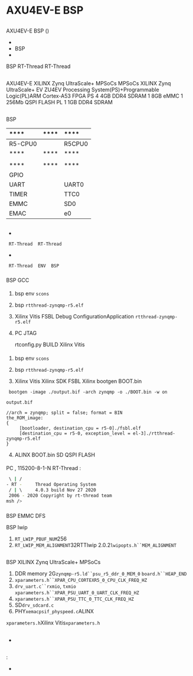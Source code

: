 # AXU4EV-E  BSP 

## 

 AXU4EV-E  BSP () 



- 
- BSP 
- 

 BSP RT-Thread  RT-Thread 

## 

AXU4EV-E    XILINX Zynq UltraScale+ MPSoCs  MPSoCs  XILINX Zynq UltraScale+ EV  ZU4EV Processing System(PS)+Programmable Logic(PL)ARM Cortex-A53 FPGA  PS  4  4GB  DDR4 SDRAM 1  8GB eMMC  1  256Mb  QSPI FLASH  PL  1  1GB DDR4 SDRAM  

[](http://www.alinx.cn/)

## 

 BSP 

| ****      | **** | ****                              |
| :----------------- | :----------: | :------------------------------------- |
| R5-CPU0   |          | R5CPU0 |
| ****      | **** | ****                              |
|  |          |  |
| ****      | **** | ****                              |
| GPIO              |          |  |
| UART              |          | UART0                            |
| TIMER     |          |     TTC0         |
| EMMC |  | SD0 |
| EMAC |  | e0 |

## 



- 

     RT-Thread  RT-Thread  

- 

     RT-Thread  ENV  BSP 


### 

 BSP  GCC 

#### 

1.  bsp  env `scons`

2.  bsp  `rtthread-zynqmp-r5.elf` 

3.  Xilinx Vitis  FSBL Debug ConfigurationApplication `rtthread-zynqmp-r5.elf` 

4.  PC  JTAG 

    rtconfig.py  BUILD Xilinx Vitis 

#### 

1.  bsp  env `scons`

2.  bsp  `rtthread-zynqmp-r5.elf` 

3.  Xilinx Vitis  Xilinx SDK  FSBL Xilinx  bootgen  BOOT.bin 

   

   ```
    bootgen -image ./output.bif -arch zynqmp -o ./BOOT.bin -w on
   ```
   
    output.bif 
   ```
   //arch = zynqmp; split = false; format = BIN
   the_ROM_image:
   {
        [bootloader, destination_cpu = r5-0]./fsbl.elf
        [destination_cpu = r5-0, exception_level = el-3]./rtthread-zynqmp-r5.elf
   }
   ```
   
4.  ALINX  BOOT.bin SD QSPI FLASH 


#### 



 PC , 115200-8-1-N RT-Thread :

```bash
 \ | /
- RT -     Thread Operating System
 / | \     4.0.3 build Nov 27 2020
 2006 - 2020 Copyright by rt-thread team
msh />
```

### 

 BSP  EMMC  DFS 

 BSP lwip

1. `RT_LWIP_PBUF_NUM`256
2. `RT_LWIP_MEM_ALIGNMENT`32RTTlwip 2.0.2`lwipopts.h``MEM_ALIGNMENT`


## 

BSP XILINX Zynq UltraScale+ MPSoCs 

1.   DDR memory  2G`zynqmp-r5.ld``psu_r5_ddr_0_MEM_0` `board.h``HEAP_END`
2.  `xparameters.h``XPAR_CPU_CORTEXR5_0_CPU_CLK_FREQ_HZ`
3. `drv_uart.c``rxmio`, `txmio` `xparameters.h``XPAR_PSU_UART_0_UART_CLK_FREQ_HZ`
4. `xparameters.h``XPAR_PSU_TTC_0_TTC_CLK_FREQ_HZ` 
5. SD`drv_sdcard.c`
6. PHY`xemacpsif_physpeed.c`ALINX

`xparameters.h`Xilinx Vitis`xparameters.h`



## 

- 

## 

:

-  [](https://github.com/Wang-Huachen/)
